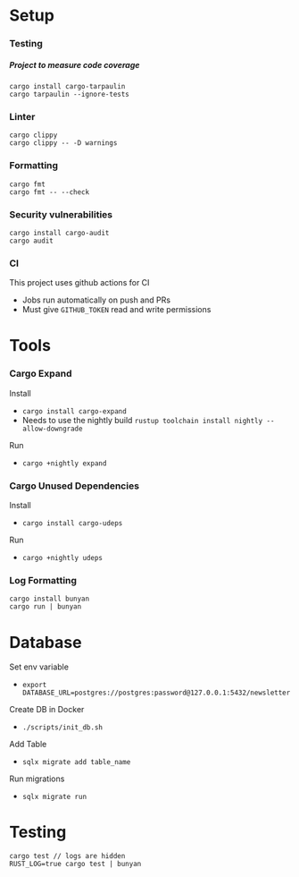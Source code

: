 # Setup
### Testing
##### Project to measure code coverage 
```
cargo install cargo-tarpaulin
cargo tarpaulin --ignore-tests
```

### Linter
```
cargo clippy
cargo clippy -- -D warnings
```

### Formatting
```
cargo fmt
cargo fmt -- --check
```

### Security vulnerabilities
```
cargo install cargo-audit
cargo audit
```

### CI
This project uses github actions for CI
- Jobs run automatically on push and PRs
- Must give `GITHUB_TOKEN` read and write permissions

# Tools
### Cargo Expand
Install
- `cargo install cargo-expand`
- Needs to use the nightly build `rustup toolchain install nightly --allow-downgrade`

Run
- `cargo +nightly expand`

### Cargo Unused Dependencies
Install
- `cargo install cargo-udeps`

Run
- `cargo +nightly udeps`

### Log Formatting
```
cargo install bunyan
cargo run | bunyan
```

# Database
Set env variable
- `export DATABASE_URL=postgres://postgres:password@127.0.0.1:5432/newsletter`

Create DB in Docker
- `./scripts/init_db.sh`

Add Table
- `sqlx migrate add table_name`

Run migrations
- `sqlx migrate run`

# Testing
```
cargo test // logs are hidden
RUST_LOG=true cargo test | bunyan
```
